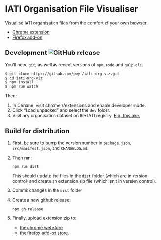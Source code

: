 # IATI Organisation File Visualiser

Visualise IATI organisation files from the comfort of your own browser.

 * [Chrome extension](https://chrome.google.com/webstore/detail/iati-organisation-file-vi/akignlamolglcjboilhajenkkkcnohjj)
 * [Firefox add-on](https://addons.mozilla.org/en-GB/firefox/addon/iati-org-file-visualiser/)

## Development ![GitHub release](https://img.shields.io/github/release/pwyf/iati-org-viz.svg)

You’ll need `git`, as well as recent versions of `npm`, `node` and `gulp-cli`.

```shell
$ git clone https://github.com/pwyf/iati-org-viz.git
$ cd iati-org-viz
$ npm install
$ npm run watch
```

Then:

 1. In Chrome, visit chrome://extensions and enable developer mode.
 2. Click “Load unpacked” and select the `dev` folder.
 3. Visit any organisation dataset on the IATI registry. [E.g. this one.](https://www.iatiregistry.org/dataset/unitedstates-dosandusaid)

## Build for distribution

1. First, be sure to bump the version number in `package.json`, `src/manifest.json`, and `CHANGELOG.md`.
2. Then run:

   ```shell
   npm run dist
   ```

   This should update the files in the `dist` folder (which are in version control) and create an extension.zip file (which isn’t in version control).

3. Commit changes in the `dist` folder
4. Create a new github release:

   ```shell
   npx gh-release
   ```

5. Finally, upload extension.zip to:

    * [the chrome webstore](https://chrome.google.com/webstore/developer/dashboard/)
    * [the firefox add-on store](https://addons.mozilla.org/en-GB/developers/addons).
